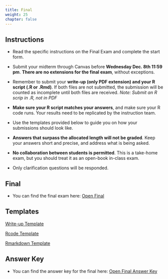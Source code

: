 ```yaml
---
title: Final
weight: 25
chapter: false
---
```


## Instructions

- Read the specific instructions on the Final Exam and complete the start form.

- Submit your midterm through Canvas before **Wednesday Dec. 8th 11:59 pm**. **There are no extensions for the final exam**, without exceptions.

- Remember to submit your **write-up (only PDF extension) and your R script (.R or .Rmd)**. If both files are not submitted, the submission will be counted as incomplete until both files are received. *Note: Submit an R scrip in .R, not in PDF*

- **Make sure your R script matches your answers**, and make sure your R code runs. Your results need to be replicated by the instruction team.

- Use the templates provided below to guide you on how your submissions should look like.

- **Answers that surpass the allocated length will not be graded**. Keep your answers short and precise, and address what is being asked.

- **No collaboration between students is permitted**. This is a take-home exam, but you should treat it as an open-book in-class exam.

- Only clarification questions will be responded.


## Final

- You can find the final exam here: <a onclick="ga('send', 'event', 'External-Link','click','final','0','Link');" href="https://sta235.netlify.app/exams/final/STA235H_Fall21_Final.html" target="_blank" class="btn btn-default"> Open Final <i class="fas fa-external-link-alt"></i></a> 

## Templates

<a onclick="ga('send', 'event', 'External-Link','click','final_doc','0','Link');" href="https://sta235.netlify.app/exams/final/STA235H_final_template.docx" target="_blank" class="btn btn-default"> Write-up Template <i class="fas fa-external-link-alt"></i></a> 
<br>

<a onclick="ga('send', 'event', 'External-Link','click','final_code','0','Link');" href="https://sta235.netlify.app/exams/final/STA235H_final_template.R" target="_blank" class="btn btn-default"> Rcode Template <i class="fas fa-external-link-alt"></i></a> 
<br>

<a onclick="ga('send', 'event', 'External-Link','click','final_rmd','0','Link');" href="https://sta235.netlify.app/exams/final/STA235H_final_template.Rmd" target="_blank" class="btn btn-default"> Rmarkdown Template <i class="fas fa-external-link-alt"></i></a>


## Answer Key

- You can find the answer key for the final here: <a onclick="ga('send', 'event', 'External-Link','click','midterm_key','0','Link');" href="https://sta235.netlify.app/exams/final/STA235H_Fall21_Final_AnswerKey.html" target="_blank" class="btn btn-default"> Open Final Answer Key <i class="fas fa-external-link-alt"></i></a> 
